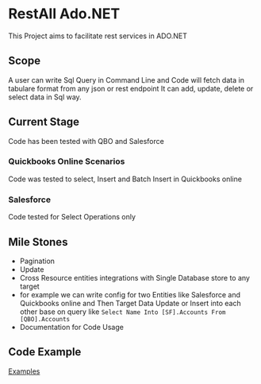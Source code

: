 # RestAll Ado.NET
This Project aims to facilitate rest services in ADO.NET
## Scope
A user can write Sql Query in Command Line and Code will fetch data in tabulare format from any json or rest endpoint
It can add, update, delete or select data in Sql way.

## Current Stage
Code has been tested with QBO and Salesforce
### Quickbooks Online Scenarios
Code was tested to select, Insert and Batch Insert in Quickbooks online

### Salesforce
Code tested for Select Operations only

## Mile Stones
* Pagination
* Update
* Cross Resource entities integrations with Single Database store to any target
* for example we can write config for two Entities like Salesforce and Quickbooks online and Then Target Data Update or Insert into each other base on query like `Select Name Into [SF].Accounts From [QBO].Accounts`
* Documentation for Code Usage

## Code Example
[Examples](https://github.com/shahidjaved/restalladonet/wiki/Code-Examples)
